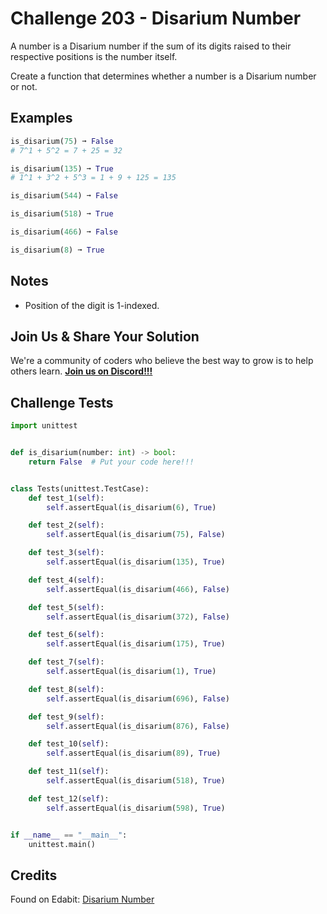 # Challenge 203 - Disarium Number

A number is a Disarium number if the sum of its digits raised to their respective positions is the number itself.

Create a function that determines whether a number is a Disarium number or not.

## Examples
```python
is_disarium(75) ➞ False
# 7^1 + 5^2 = 7 + 25 = 32

is_disarium(135) ➞ True
# 1^1 + 3^2 + 5^3 = 1 + 9 + 125 = 135

is_disarium(544) ➞ False

is_disarium(518) ➞ True

is_disarium(466) ➞ False

is_disarium(8) ➞ True
```
## Notes

- Position of the digit is 1-indexed.

## Join Us & Share Your Solution

We're a community of coders who believe the best way to grow is to help others learn. **[Join us on Discord!!!](https://discord.gg/sfHykntuGy)**

## Challenge Tests
```python
import unittest


def is_disarium(number: int) -> bool:
    return False  # Put your code here!!!


class Tests(unittest.TestCase):
    def test_1(self):
        self.assertEqual(is_disarium(6), True)

    def test_2(self):
        self.assertEqual(is_disarium(75), False)

    def test_3(self):
        self.assertEqual(is_disarium(135), True)

    def test_4(self):
        self.assertEqual(is_disarium(466), False)

    def test_5(self):
        self.assertEqual(is_disarium(372), False)

    def test_6(self):
        self.assertEqual(is_disarium(175), True)

    def test_7(self):
        self.assertEqual(is_disarium(1), True)

    def test_8(self):
        self.assertEqual(is_disarium(696), False)

    def test_9(self):
        self.assertEqual(is_disarium(876), False)

    def test_10(self):
        self.assertEqual(is_disarium(89), True)

    def test_11(self):
        self.assertEqual(is_disarium(518), True)

    def test_12(self):
        self.assertEqual(is_disarium(598), True)


if __name__ == "__main__":
    unittest.main()
```
## Credits

Found on Edabit: [Disarium Number](https://edabit.com/challenge/yvJbdkmKHvCNtcZy9)

